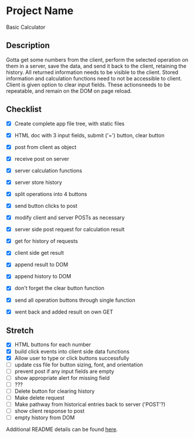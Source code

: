 # Project Name

Basic Calculator

## Description

Gotta get some numbers from the client, perform the selected operation on them in a server, save the data, and send it back to the client, retaining the history. All returned information needs to be visible to the client. Stored information and calculation functions need to not be accessible to client. Client is given option to clear input fields. These actionsneeds to be repeatable, and remain on the DOM on page reload. 

## Checklist

- [x] Create complete app file tree, with static files
- [x] HTML doc with 3 input fields, submit ('=') button, clear button
- [x] post from client as object
- [x] receive post on server 
- [x] server calculation functions
- [x] server store history
- [x] split operations into 4 buttons
- [x] send button clicks to post
- [x] modify client and server POSTs as necessary
- [x] server side post request for calculation result
- [x] get for history of requests
- [x] client side get result
- [x] append result to DOM
- [x] append history to DOM
- [x] don't forget the clear button function
- [x] send all operation buttons through single function
- [x] went back and added result on own GET


## Stretch

- [x] HTML buttons for each number
- [x] build click events into client side data functions 
- [x] Allow user to type or click buttons successfully
- [ ] update css file for button sizing, font, and orientation
- [ ] prevent post if any input fields are empty 
- [ ] show appropriate alert for missing field
- [ ] ???
- [ ] Delete button for clearing history
- [ ] Make delete request
- [ ] Make pathway from historical entries back to server ('POST'?)
- [ ] show client response to post
- [ ] empty history from DOM

Additional README details can be found [here](https://github.com/PrimeAcademy/readme-template/blob/master/README.md).
